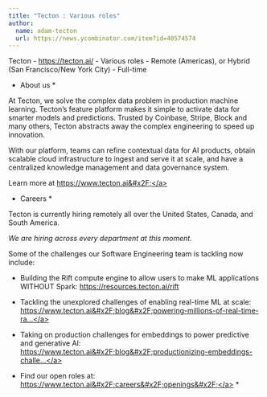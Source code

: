```yaml
---
title: "Tecton : Various roles"
author:
  name: adam-tecton
  url: https://news.ycombinator.com/item?id=40574574
---
```

Tecton - <a href="https:&#x2F;&#x2F;tecton.ai&#x2F;" rel="nofollow">https:&#x2F;&#x2F;tecton.ai&#x2F;</a> - Various roles - Remote (Americas), or Hybrid (San Francisco&#x2F;New York City) - Full-time

* About us *

At Tecton, we solve the complex data problem in production machine learning. Tecton’s feature platform makes it simple to activate data for smarter models and predictions.  Trusted by Coinbase, Stripe, Block and many others, Tecton abstracts away the complex engineering to speed up innovation.

With our platform, teams can refine contextual data for AI products, obtain scalable cloud infrastructure to ingest and serve it at scale, and have a centralized knowledge management and data governance system.

Learn more at <a href="https:&#x2F;&#x2F;www.tecton.ai&#x2F;" rel="nofollow">https:&#x2F;&#x2F;www.tecton.ai&#x2F;</a>

* Careers *

Tecton is currently hiring remotely all over the United States, Canada, and South America.

*We are hiring across every department at this moment.*

Some of the challenges our Software Engineering team is tackling now include:

- Building the Rift compute engine to allow users to make ML applications WITHOUT Spark: <a href="https:&#x2F;&#x2F;resources.tecton.ai&#x2F;rift" rel="nofollow">https:&#x2F;&#x2F;resources.tecton.ai&#x2F;rift</a>

- Tackling the unexplored challenges of enabling real-time ML at scale: <a href="https:&#x2F;&#x2F;www.tecton.ai&#x2F;blog&#x2F;powering-millions-of-real-time-rankings-with-production-ai&#x2F;" rel="nofollow">https:&#x2F;&#x2F;www.tecton.ai&#x2F;blog&#x2F;powering-millions-of-real-time-ra...</a>

- Taking on production challenges for embeddings to power predictive and generative AI: <a href="https:&#x2F;&#x2F;www.tecton.ai&#x2F;blog&#x2F;productionizing-embeddings-challenges-and-a-path-forward&#x2F;" rel="nofollow">https:&#x2F;&#x2F;www.tecton.ai&#x2F;blog&#x2F;productionizing-embeddings-challe...</a>

* Find our open roles at: <a href="https:&#x2F;&#x2F;www.tecton.ai&#x2F;careers&#x2F;openings&#x2F;" rel="nofollow">https:&#x2F;&#x2F;www.tecton.ai&#x2F;careers&#x2F;openings&#x2F;</a> *
